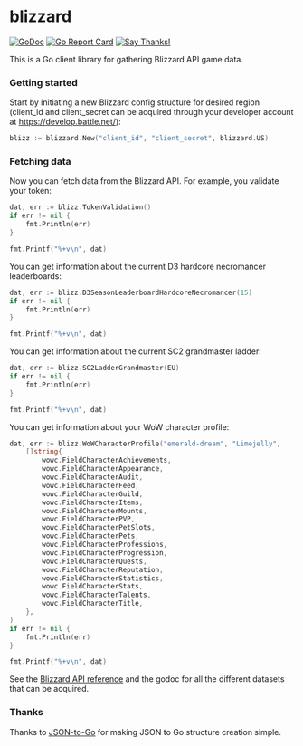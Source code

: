 # blizzard

[![GoDoc](https://godoc.org/github.com/FuzzyStatic/blizzard?status.svg)](http://godoc.org/github.com/FuzzyStatic/blizzard) [![Go Report Card](https://goreportcard.com/badge/github.com/FuzzyStatic/blizzard)](https://goreportcard.com/report/github.com/FuzzyStatic/blizzard) [![Say Thanks!](https://img.shields.io/badge/Say%20Thanks-!-1EAEDB.svg)](https://saythanks.io/to/FuzzyStatic)

This is a Go client library for gathering Blizzard API game data.

### Getting started

Start by initiating a new Blizzard config structure for desired region (client_id and client_secret can be acquired through your developer account at https://develop.battle.net/):

```go
blizz := blizzard.New("client_id", "client_secret", blizzard.US)
```

### Fetching data

Now you can fetch data from the Blizzard API. For example, you validate your token:

```go
dat, err := blizz.TokenValidation()
if err != nil {
	fmt.Println(err)
}

fmt.Printf("%+v\n", dat)
```

You can get information about the current D3 hardcore necromancer leaderboards:

```go
dat, err := blizz.D3SeasonLeaderboardHardcoreNecromancer(15)
if err != nil {
	fmt.Println(err)
}

fmt.Printf("%+v\n", dat)
```

You can get information about the current SC2 grandmaster ladder:

```go
dat, err := blizz.SC2LadderGrandmaster(EU)
if err != nil {
	fmt.Println(err)
}

fmt.Printf("%+v\n", dat)
```

You can get information about your WoW character profile:

```go
dat, err := blizz.WoWCharacterProfile("emerald-dream", "Limejelly",
	[]string{
		wowc.FieldCharacterAchievements,
		wowc.FieldCharacterAppearance,
		wowc.FieldCharacterAudit,
		wowc.FieldCharacterFeed,
		wowc.FieldCharacterGuild,
		wowc.FieldCharacterItems,
		wowc.FieldCharacterMounts,
		wowc.FieldCharacterPVP,
		wowc.FieldCharacterPetSlots,
		wowc.FieldCharacterPets,
		wowc.FieldCharacterProfessions,
		wowc.FieldCharacterProgression,
		wowc.FieldCharacterQuests,
		wowc.FieldCharacterReputation,
		wowc.FieldCharacterStatistics,
		wowc.FieldCharacterStats,
		wowc.FieldCharacterTalents,
		wowc.FieldCharacterTitle,
	},
)
if err != nil {
	fmt.Println(err)
}

fmt.Printf("%+v\n", dat)
```

See the [Blizzard API reference](https://develop.battle.net/documentation/api-reference) and the godoc for all the different datasets that can be acquired.

### Thanks

Thanks to [JSON-to-Go](https://mholt.github.io/json-to-go/) for making JSON to Go structure creation simple.